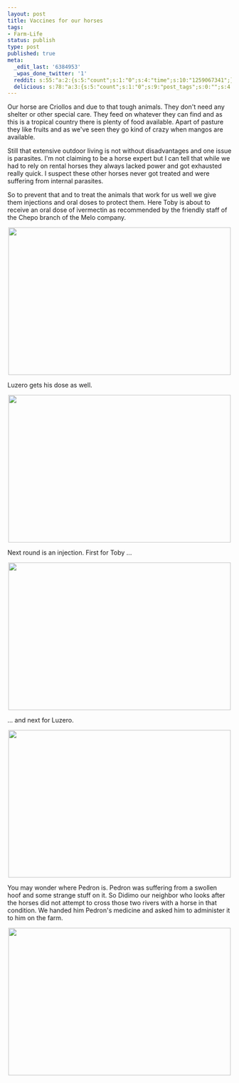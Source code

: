```yaml
---
layout: post
title: Vaccines for our horses
tags:
- Farm-Life
status: publish
type: post
published: true
meta:
  _edit_last: '6384953'
  _wpas_done_twitter: '1'
  reddit: s:55:"a:2:{s:5:"count";s:1:"0";s:4:"time";s:10:"1259067341";}";
  delicious: s:78:"a:3:{s:5:"count";s:1:"0";s:9:"post_tags";s:0:"";s:4:"time";s:10:"1259067340";}";
---
```

Our horse are Criollos and due to that tough animals. They don't need any shelter or other special care. They feed on whatever they can find and as this is a tropical country there is plenty of food available. Apart of pasture they like fruits and as we've seen they go kind of crazy when mangos are available.

Still that extensive outdoor living is not without disadvantages and one issue is parasites. I'm not claiming to be a horse expert but I can tell that while we had to rely on rental horses they always lacked power and got exhausted really quick. I suspect these other horses never got treated and were suffering from internal parasites.

So to prevent that and to treat the animals that work for us well we give them injections and oral doses to protect them. Here Toby is about to receive an oral dose of ivermectin as recommended by the friendly staff of the Chepo branch of the Melo company.

<a href="http://www.flickr.com/photos/34665899@N00/4069395860" title="View '' on Flickr.com"><div style="text-align:center;"><img src="http://farm3.static.flickr.com/2684/4069395860_88749f0609.jpg" alt="" border="0" width="500" height="332" /></div></a>

Luzero gets his dose as well.

<a href="http://www.flickr.com/photos/34665899@N00/4068634445" title="View '' on Flickr.com"><div style="text-align:center;"><img src="http://farm3.static.flickr.com/2742/4068634445_052777658d.jpg" alt="" border="0" width="500" height="332" /></div></a>

Next round is an injection. First for Toby ...

<a href="http://www.flickr.com/photos/34665899@N00/4068637839" title="View '' on Flickr.com"><div style="text-align:center;"><img src="http://farm3.static.flickr.com/2519/4068637839_5b978615ba.jpg" alt="" border="0" width="500" height="332" /></div></a>

... and next for Luzero.

<a href="http://www.flickr.com/photos/34665899@N00/4069387388" title="View '' on Flickr.com"><div style="text-align:center;"><img src="http://farm3.static.flickr.com/2721/4069387388_0f1a3a9130.jpg" alt="" border="0" width="500" height="332" /></div></a>

You may wonder where Pedron is. Pedron was suffering from a swollen hoof and some strange stuff on it. So Didimo our neighbor who looks after the horses did not attempt to cross those two rivers with a horse in that condition. We handed him Pedron's medicine and asked him to administer it to him on the farm.

<a href="http://www.flickr.com/photos/34665899@N00/4068630039" title="View '' on Flickr.com"><div style="text-align:center;"><img src="http://farm4.static.flickr.com/3479/4068630039_6d9b10d1fc.jpg" alt="" border="0" width="500" height="332" /></div></a>
